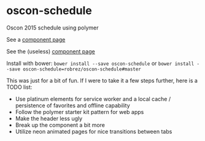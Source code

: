 # oscon-schedule
Oscon 2015 schedule using polymer

See a [component page](http://robrez.github.io/oscon-schedule/components/oscon-schedule/demo/index.html)

See the (useless) [component page](http://robrez.github.io/oscon-schedule/components/oscon-schedule/index.html)

Install with bower:
`bower install --save oscon-schedule`
or
`bower install --save oscon-schedule=robrez/oscon-schedule#master`

This was just for a bit of fun. If I were to take it a few steps further, here is a TODO list:

- Use platinum elements for service worker and a local cache / persistence of favorites and offline capability
- Follow the polymer starter kit pattern for web apps
- Make the header less ugly
- Break up the component a bit more
- Utilize neon animated pages for nice transitions between tabs

